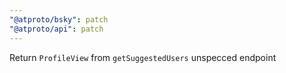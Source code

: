 ```yaml
---
"@atproto/bsky": patch
"@atproto/api": patch
---
```


Return `ProfileView` from `getSuggestedUsers` unspecced endpoint
